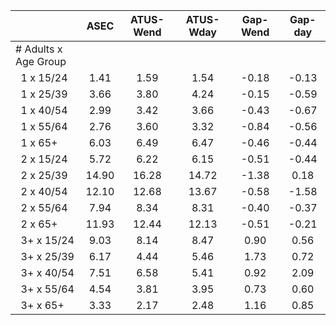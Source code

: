 
|                      |         ASEC |    ATUS-Wend |    ATUS-Wday |     Gap-Wend |      Gap-day |
| -------------------- | :----------: | :----------: | :----------: | :----------: | :----------: |
| # Adults x Age Group |              |              |              |              |              |
| &nbsp;&nbsp;1 x 15/24 |         1.41 |         1.59 |         1.54 |        -0.18 |        -0.13 |
| &nbsp;&nbsp;1 x 25/39 |         3.66 |         3.80 |         4.24 |        -0.15 |        -0.59 |
| &nbsp;&nbsp;1 x 40/54 |         2.99 |         3.42 |         3.66 |        -0.43 |        -0.67 |
| &nbsp;&nbsp;1 x 55/64 |         2.76 |         3.60 |         3.32 |        -0.84 |        -0.56 |
| &nbsp;&nbsp;1 x 65+  |         6.03 |         6.49 |         6.47 |        -0.46 |        -0.44 |
| &nbsp;&nbsp;2 x 15/24 |         5.72 |         6.22 |         6.15 |        -0.51 |        -0.44 |
| &nbsp;&nbsp;2 x 25/39 |        14.90 |        16.28 |        14.72 |        -1.38 |         0.18 |
| &nbsp;&nbsp;2 x 40/54 |        12.10 |        12.68 |        13.67 |        -0.58 |        -1.58 |
| &nbsp;&nbsp;2 x 55/64 |         7.94 |         8.34 |         8.31 |        -0.40 |        -0.37 |
| &nbsp;&nbsp;2 x 65+  |        11.93 |        12.44 |        12.13 |        -0.51 |        -0.21 |
| &nbsp;&nbsp;3+ x 15/24 |         9.03 |         8.14 |         8.47 |         0.90 |         0.56 |
| &nbsp;&nbsp;3+ x 25/39 |         6.17 |         4.44 |         5.46 |         1.73 |         0.72 |
| &nbsp;&nbsp;3+ x 40/54 |         7.51 |         6.58 |         5.41 |         0.92 |         2.09 |
| &nbsp;&nbsp;3+ x 55/64 |         4.54 |         3.81 |         3.95 |         0.73 |         0.60 |
| &nbsp;&nbsp;3+ x 65+ |         3.33 |         2.17 |         2.48 |         1.16 |         0.85 |

